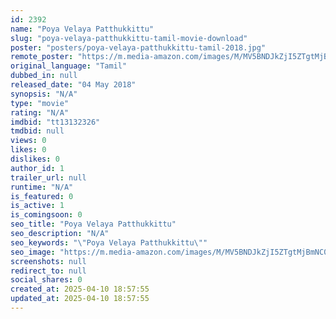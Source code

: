 ```yaml
---
id: 2392
name: "Poya Velaya Patthukkittu"
slug: "poya-velaya-patthukkittu-tamil-movie-download"
poster: "posters/poya-velaya-patthukkittu-tamil-2018.jpg"
remote_poster: "https://m.media-amazon.com/images/M/MV5BNDJkZjI5ZTgtMjBmNC00MzE0LWI5ZWYtYzUwMGYyYmZkZDk5XkEyXkFqcGdeQXVyMTIzNTUyOTAx._V1_SX300.jpg"
original_language: "Tamil"
dubbed_in: null
released_date: "04 May 2018"
synopsis: "N/A"
type: "movie"
rating: "N/A"
imdbid: "tt13132326"
tmdbid: null
views: 0
likes: 0
dislikes: 0
author_id: 1
trailer_url: null
runtime: "N/A"
is_featured: 0
is_active: 1
is_comingsoon: 0
seo_title: "Poya Velaya Patthukkittu"
seo_description: "N/A"
seo_keywords: "\"Poya Velaya Patthukkittu\""
seo_image: "https://m.media-amazon.com/images/M/MV5BNDJkZjI5ZTgtMjBmNC00MzE0LWI5ZWYtYzUwMGYyYmZkZDk5XkEyXkFqcGdeQXVyMTIzNTUyOTAx._V1_SX300.jpg"
screenshots: null
redirect_to: null
social_shares: 0
created_at: 2025-04-10 18:57:55
updated_at: 2025-04-10 18:57:55
---
```


